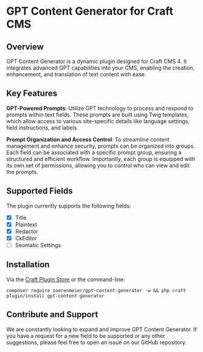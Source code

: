 # GPT Content Generator for Craft CMS

## Overview

GPT Content Generator is a dynamic plugin designed for Craft CMS 4. It integrates advanced GPT capabilities into your CMS, enabling the creation, enhancement, and translation of text content with ease.

## Key Features

**GPT-Powered Prompts**: Utilize GPT technology to process and respond to prompts within text fields. These prompts are built using Twig templates, which allow access to various site-specific details like language settings, field instructions, and labels.

**Prompt Organization and Access Control**: To streamline content management and enhance security, prompts can be organized into groups. Each field can be associated with a specific prompt group, ensuring a structured and efficient workflow. Importantly, each group is equipped with its own set of permissions, allowing you to control who can view and edit the prompts.

## Supported Fields

The plugin currently supports the following fields:

- [x] Title
- [x] Plaintext
- [x] Redactor
- [x] CkEditor
- [ ] Seomatic Settings

## Installation

Via the [Craft Plugin Store](https://plugins.craftcms.com/gpt-content-generator?craft4) or the command-line:
```
composer require soerenmeier/gpt-content-generator -w && php craft plugin/install gpt-content-generator
```

## Contribute and Support

We are constantly looking to expand and improve GPT Content Generator. If you have a request for a new field to be supported or any other suggestions, please feel free to open an issue on our GitHub repository.